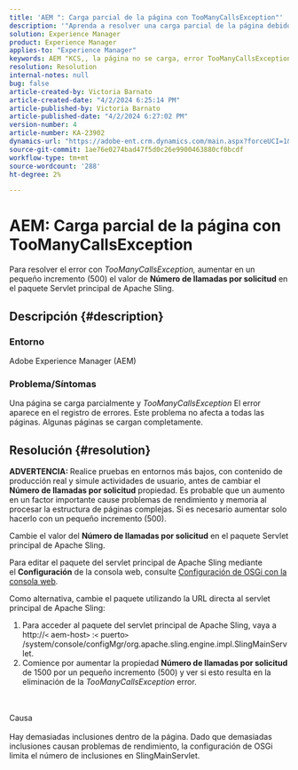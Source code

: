 ```yaml
---
title: 'AEM ": Carga parcial de la página con TooManyCallsException"'
description: '"Aprenda a resolver una carga parcial de la página debido a demasiadas inclusiones dentro de la página".'
solution: Experience Manager
product: Experience Manager
applies-to: "Experience Manager"
keywords: AEM "KCS,, la página no se carga, error TooManyCallsExceptions, TooManyCallsExceptions, Adobe Experience Manager, solución de problemas, Experience Manager"
resolution: Resolution
internal-notes: null
bug: false
article-created-by: Victoria Barnato
article-created-date: "4/2/2024 6:25:14 PM"
article-published-by: Victoria Barnato
article-published-date: "4/2/2024 6:27:02 PM"
version-number: 4
article-number: KA-23902
dynamics-url: "https://adobe-ent.crm.dynamics.com/main.aspx?forceUCI=1&pagetype=entityrecord&etn=knowledgearticle&id=10e48552-1ef1-ee11-904b-6045bd04ed02"
source-git-commit: 1ae76e0274bad47f5d0c26e9900463880cf0bcdf
workflow-type: tm+mt
source-wordcount: '288'
ht-degree: 2%

---
```


# AEM: Carga parcial de la página con TooManyCallsException


Para resolver el error con *TooManyCallsException,* aumentar en un pequeño incremento (500) el valor de <b>Número de llamadas por solicitud</b> en el paquete Servlet principal de Apache Sling.

## Descripción {#description}


### Entorno

Adobe Experience Manager (AEM)

### Problema/Síntomas

Una página se carga parcialmente y *TooManyCallsException* El error aparece en el registro de errores. Este problema no afecta a todas las páginas. Algunas páginas se cargan completamente.


## Resolución {#resolution}


<b>ADVERTENCIA: </b>Realice pruebas en entornos más bajos, con contenido de producción real y simule actividades de usuario, antes de cambiar el <b>Número de llamadas por solicitud</b> propiedad. Es probable que un aumento en un factor importante cause problemas de rendimiento y memoria al procesar la estructura de páginas complejas. Si es necesario aumentar solo hacerlo con un pequeño incremento (500). 

Cambie el valor del <b>Número de llamadas por solicitud</b> en el paquete Servlet principal de Apache Sling.

Para editar el paquete del servlet principal de Apache Sling mediante el <b>Configuración</b> de la consola web, consulte [Configuración de OSGi con la consola web](https://experienceleague.adobe.com/en/docs/experience-manager-65/content/implementing/deploying/configuring/configuring-osgi#osgi-configuration-with-the-web-console).

Como alternativa, cambie el paquete utilizando la URL directa al servlet principal de Apache Sling:

1. Para acceder al paquete del servlet principal de Apache Sling, vaya a http://`<` aem-host`>` :`<` puerto`>` /system/console/configMgr/org.apache.sling.engine.impl.SlingMainServlet.
2. Comience por aumentar la propiedad <b>Número de llamadas por solicitud</b> de 1500 por un pequeño incremento (500) y ver si esto resulta en la eliminación de la *TooManyCallsException* error.

<br><br>Causa<br><br>
Hay demasiadas inclusiones dentro de la página. Dado que demasiadas inclusiones causan problemas de rendimiento, la configuración de OSGi limita el número de inclusiones en SlingMainServlet.
